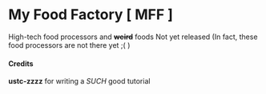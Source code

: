 # My Food Factory [ MFF ]
High-tech food processors and ~~**weird**~~ foods
Not yet released (In fact, these food processors are not there yet ;( )

#### Credits
**ustc-zzzz** for writing a *SUCH* good tutorial
